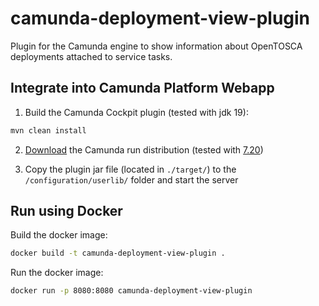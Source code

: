 # camunda-deployment-view-plugin

Plugin for the Camunda engine to show information about OpenTOSCA deployments attached to service tasks.

## Integrate into Camunda Platform Webapp

1. Build the Camunda Cockpit plugin (tested with jdk 19):
```sh
mvn clean install
```

2. [Download](https://camunda.com/download/) the Camunda run distribution (tested with [7.20](https://downloads.camunda.cloud/release/camunda-bpm/run/7.20/))

3. Copy the plugin jar file (located in `./target/`) to the `/configuration/userlib/` folder and start the server

## Run using Docker
Build the docker image:
```sh
docker build -t camunda-deployment-view-plugin .
```

Run the docker image:
```sh
docker run -p 8080:8080 camunda-deployment-view-plugin
```